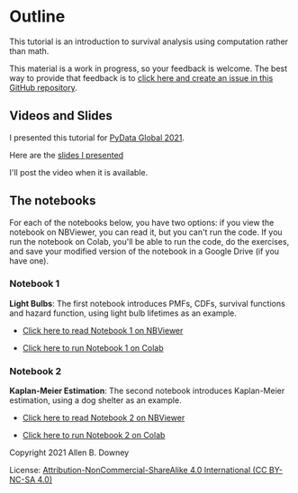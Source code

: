 # Outline

This tutorial is an introduction to survival analysis using
computation rather than math.

This material is a work in progress, so your feedback is welcome.  The best way to provide that feedback is to [click here and create an issue in this GitHub repository](https://github.com/AllenDowney/PoliticalAlignmentCaseStudy/issues).


## Videos and Slides

I presented this tutorial for [PyData Global 2021](https://pydata.org/global2021/schedule/presentation/39/computational-survival-analysis/).

Here are the [slides I presented](https://docs.google.com/presentation/d/e/2PACX-1vQfYxM-Fy8TScRbUyYSWqeyNtPy8teV_d6tieSVdIK5qRHYbuTcx9CKVRGbZzjiaJ2x5NAgy1Jddb4_/pub)

I'll post the video when it is available.


## The notebooks

For each of the notebooks below, you have two options: if you view the notebook on NBViewer, you can read it, but you can't run the code.  If you run the notebook on Colab, you'll be able to run the code, do the exercises, and save your modified version of the notebook in a Google Drive (if you have one).

### Notebook 1

**Light Bulbs**: The first notebook introduces PMFs, CDFs, survival functions and hazard function, using light bulb lifetimes as an example.

* [Click here to read Notebook 1 on NBViewer](https://nbviewer.jupyter.org/github/AllenDowney/SurvivalAnalysisPython/blob/master/01_light_bulb.ipynb)

* [Click here to run Notebook 1 on Colab](https://colab.research.google.com/github/AllenDowney/SurvivalAnalysisPython/blob/master/01_light_bulb.ipynb)


### Notebook 2

**Kaplan-Meier Estimation**: The second notebook introduces
Kaplan-Meier estimation, using a dog shelter as an example.

* [Click here to read Notebook 2 on NBViewer](https://nbviewer.jupyter.org/github/AllenDowney/SurvivalAnalysisPython/blob/master/02_kaplan_meier.ipynb)

* [Click here to run Notebook 2 on Colab](https://colab.research.google.com/github/AllenDowney/SurvivalAnalysisPython/blob/master/02_kaplan_meier.ipynb)



Copyright 2021 Allen B. Downey

License: [Attribution-NonCommercial-ShareAlike 4.0 International (CC BY-NC-SA 4.0)](https://creativecommons.org/licenses/by-nc-sa/4.0/)
